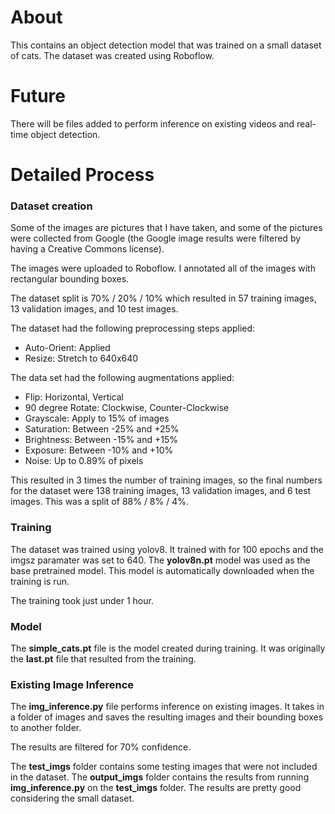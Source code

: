 # About  

This contains an object detection model that was trained on a small dataset of cats. The dataset was created using Roboflow. 

# Future 

There will be files added to perform inference on existing videos and real-time object detection. 

# Detailed Process

### Dataset creation 

Some of the images are pictures that I have taken, and some of the pictures were collected from Google (the Google image results were filtered by having a Creative Commons license). 

The images were uploaded to Roboflow. I annotated all of the images with rectangular bounding boxes. 

The dataset split is 70% / 20% / 10% which resulted in 57 training images, 13 validation images, and 10 test images. 

The dataset had the following preprocessing steps applied: 
- Auto-Orient: Applied 
- Resize: Stretch to 640x640 

The data set had the following augmentations applied: 
- Flip: Horizontal, Vertical 
- 90 degree Rotate: Clockwise, Counter-Clockwise
- Grayscale: Apply to 15% of images 
- Saturation: Between -25% and +25% 
- Brightness: Between -15% and +15% 
- Exposure: Between -10% and +10% 
- Noise: Up to 0.89% of pixels 

This resulted in 3 times the number of training images, so the final numbers for the dataset were 138 training images, 13 validation images, and 6 test images. This was a split of 88% / 8% / 4%. 

### Training 

The dataset was trained using yolov8. It trained with for 100 epochs and the imgsz paramater was set to 640. The **yolov8n.pt** model was used as the base pretrained model. This model is automatically downloaded when the training is run. 

The training took just under 1 hour. 

### Model 

The **simple_cats.pt** file is the model created during training. It was originally the **last.pt** file that resulted from the training. 

### Existing Image Inference 

The **img_inference.py** file performs inference on existing images. It takes in a folder of images and saves the resulting images and their bounding boxes to another folder. 

The results are filtered for 70% confidence. 

The **test_imgs** folder contains some testing images that were not included in the dataset. The **output_imgs** folder contains the results from running **img_inference.py** on the **test_imgs** folder. The results are pretty good considering the small dataset. 

